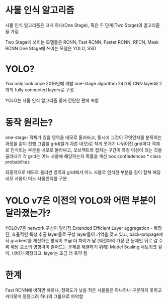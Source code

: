 # 사물 인식 알고리즘
사물 인식 알고리즘은 크게 하나(One Stage), 혹은 두 단계(Two Stage)의 알고리즘을 가짐

Two Stage에 쓰이는 모델들은 RCNN, Fast RCNN, Faster RCNN, RFCN, Mask RCNN
One Stage에 쓰이는 모델은 YOLO, SSD


# YOLO?
You only look once
2016년에 개발
one-stage algorithm
24개의 CNN layer와 2개의 fully connected layers로 구성

YOLO는 사물 인식 알고리즘 중에 간단한 편에 속함

# 동작 원리는?
one-stage: 객체가 있을 영역을 네모로 둘러싸고, 동시에 그것이 무엇인지를 분류하는 과정을 같이 진행
그림을 grid(잘게 자른 네모)로 작게 쪼개기
나뉘어진 grid마다 객체로 인식되는 부분을 네모로 둘러싸고, 오브젝트와 겹치는 구간이 특정 이상이 되는 것을 골라내기
각 grid는 어느 사물에 해당하는지 확률을 계산
box confiedences * class probabilites

최종적으로 네모로 둘러싼 영역과 grid에서 어느 사물로 인식한 부분을 같이 합쳐 해당 네모 사물이 어느 사물인지를 구분

# YOLO v7은 이전의 YOLO와 어떤 부분이 달라졌는가?
YOLOv7은 network 구성이 달라짐
Extended Efficient Layer aggregation - 확장된, 효율적인 특성 추출 layer들로 구성
layer들이 기억을 갖고 있고, back-propage에서 gradient를 계산하는 방식이 조금 더 차이가 남 (역전파의 가장 큰 문제인 뒤로 갈 수록 해당 요소의 영향력이 줄어드는 문제를 해결하기 위해)
Model Scaling
네트워크 깊이, 너비가 확장되고, layer는 조금 더 축약 됨

# 한계
Fast RCNN에 비하면 빠르나, 정확도가 낮음
작은 사물들은 하나하나 구분하지 못하고 커다랗게 뭉뚱그려 하나의 그룹으로 파악함

